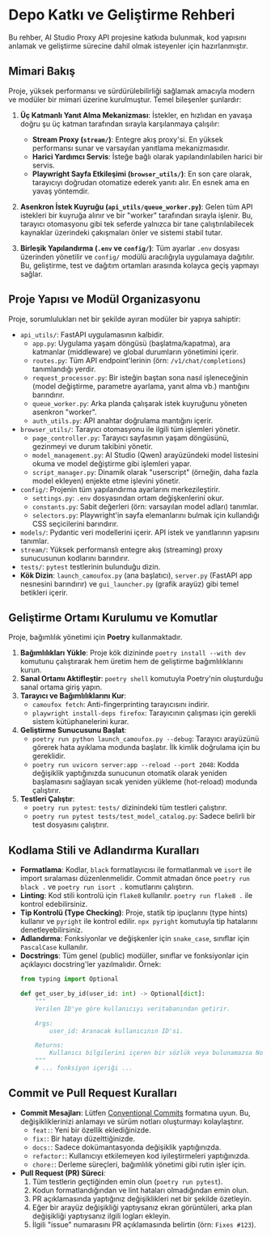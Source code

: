 # Depo Katkı ve Geliştirme Rehberi

Bu rehber, AI Studio Proxy API projesine katkıda bulunmak, kod yapısını anlamak ve geliştirme sürecine dahil olmak isteyenler için hazırlanmıştır.

##  Mimari Bakış

Proje, yüksek performansı ve sürdürülebilirliği sağlamak amacıyla modern ve modüler bir mimari üzerine kurulmuştur. Temel bileşenler şunlardır:

1.  **Üç Katmanlı Yanıt Alma Mekanizması**: İstekler, en hızlıdan en yavaşa doğru şu üç katman tarafından sırayla karşılanmaya çalışılır:
    *   **Stream Proxy (`stream/`)**: Entegre akış proxy'si. En yüksek performansı sunar ve varsayılan yanıtlama mekanizmasıdır.
    *   **Harici Yardımcı Servis**: İsteğe bağlı olarak yapılandırılabilen harici bir servis.
    *   **Playwright Sayfa Etkileşimi (`browser_utils/`)**: En son çare olarak, tarayıcıyı doğrudan otomatize ederek yanıtı alır. En esnek ama en yavaş yöntemdir.

2.  **Asenkron İstek Kuyruğu (`api_utils/queue_worker.py`)**: Gelen tüm API istekleri bir kuyruğa alınır ve bir "worker" tarafından sırayla işlenir. Bu, tarayıcı otomasyonu gibi tek seferde yalnızca bir tane çalıştırılabilecek kaynaklar üzerindeki çakışmaları önler ve sistemi stabil tutar.

3.  **Birleşik Yapılandırma (`.env` ve `config/`)**: Tüm ayarlar `.env` dosyası üzerinden yönetilir ve `config/` modülü aracılığıyla uygulamaya dağıtılır. Bu, geliştirme, test ve dağıtım ortamları arasında kolayca geçiş yapmayı sağlar.

## Proje Yapısı ve Modül Organizasyonu

Proje, sorumlulukları net bir şekilde ayıran modüler bir yapıya sahiptir:

-   `api_utils/`: FastAPI uygulamasının kalbidir.
    -   `app.py`: Uygulama yaşam döngüsü (başlatma/kapatma), ara katmanlar (middleware) ve global durumların yönetimini içerir.
    -   `routes.py`: Tüm API endpoint'lerinin (örn: `/v1/chat/completions`) tanımlandığı yerdir.
    -   `request_processor.py`: Bir isteğin baştan sona nasıl işleneceğinin (model değiştirme, parametre ayarlama, yanıt alma vb.) mantığını barındırır.
    -   `queue_worker.py`: Arka planda çalışarak istek kuyruğunu yöneten asenkron "worker".
    -   `auth_utils.py`: API anahtar doğrulama mantığını içerir.
-   `browser_utils/`: Tarayıcı otomasyonu ile ilgili tüm işlemleri yönetir.
    -   `page_controller.py`: Tarayıcı sayfasının yaşam döngüsünü, gezinmeyi ve durum takibini yönetir.
    -   `model_management.py`: AI Studio (Qwen) arayüzündeki model listesini okuma ve model değiştirme gibi işlemleri yapar.
    -   `script_manager.py`: Dinamik olarak "userscript" (örneğin, daha fazla model ekleyen) enjekte etme işlevini yönetir.
-   `config/`: Projenin tüm yapılandırma ayarlarını merkezileştirir.
    -   `settings.py`: `.env` dosyasından ortam değişkenlerini okur.
    -   `constants.py`: Sabit değerleri (örn: varsayılan model adları) tanımlar.
    -   `selectors.py`: Playwright'in sayfa elemanlarını bulmak için kullandığı CSS seçicilerini barındırır.
-   `models/`: Pydantic veri modellerini içerir. API istek ve yanıtlarının yapısını tanımlar.
-   `stream/`: Yüksek performanslı entegre akış (streaming) proxy sunucusunun kodlarını barındırır.
-   `tests/`: `pytest` testlerinin bulunduğu dizin.
-   **Kök Dizin**: `launch_camoufox.py` (ana başlatıcı), `server.py` (FastAPI app nesnesini barındırır) ve `gui_launcher.py` (grafik arayüz) gibi temel betikleri içerir.

## Geliştirme Ortamı Kurulumu ve Komutlar

Proje, bağımlılık yönetimi için **Poetry** kullanmaktadır.

1.  **Bağımlılıkları Yükle**: Proje kök dizininde `poetry install --with dev` komutunu çalıştırarak hem üretim hem de geliştirme bağımlılıklarını kurun.
2.  **Sanal Ortamı Aktifleştir**: `poetry shell` komutuyla Poetry'nin oluşturduğu sanal ortama giriş yapın.
3.  **Tarayıcı ve Bağımlılıklarını Kur**:
    -   `camoufox fetch`: Anti-fingerprinting tarayıcısını indirir.
    -   `playwright install-deps firefox`: Tarayıcının çalışması için gerekli sistem kütüphanelerini kurar.
4.  **Geliştirme Sunucusunu Başlat**:
    -   `poetry run python launch_camoufox.py --debug`: Tarayıcı arayüzünü görerek hata ayıklama modunda başlatır. İlk kimlik doğrulama için bu gereklidir.
    -   `poetry run uvicorn server:app --reload --port 2048`: Kodda değişiklik yaptığınızda sunucunun otomatik olarak yeniden başlamasını sağlayan sıcak yeniden yükleme (hot-reload) modunda çalıştırır.
5.  **Testleri Çalıştır**:
    -   `poetry run pytest`: `tests/` dizinindeki tüm testleri çalıştırır.
    -   `poetry run pytest tests/test_model_catalog.py`: Sadece belirli bir test dosyasını çalıştırır.

## Kodlama Stili ve Adlandırma Kuralları

-   **Formatlama**: Kodlar, `black` formatlayıcısı ile formatlanmalı ve `isort` ile import sıralaması düzenlenmelidir. Commit atmadan önce `poetry run black .` ve `poetry run isort .` komutlarını çalıştırın.
-   **Linting**: Kod stili kontrolü için `flake8` kullanılır. `poetry run flake8 .` ile kontrol edebilirsiniz.
-   **Tip Kontrolü (Type Checking)**: Proje, statik tip ipuçlarını (type hints) kullanır ve `pyright` ile kontrol edilir. `npx pyright` komutuyla tip hatalarını denetleyebilirsiniz.
-   **Adlandırma**: Fonksiyonlar ve değişkenler için `snake_case`, sınıflar için `PascalCase` kullanılır.
-   **Docstrings**: Tüm genel (public) modüller, sınıflar ve fonksiyonlar için açıklayıcı docstring'ler yazılmalıdır. Örnek:
    ```python
    from typing import Optional

    def get_user_by_id(user_id: int) -> Optional[dict]:
        """
        Verilen ID'ye göre kullanıcıyı veritabanından getirir.

        Args:
            user_id: Aranacak kullanıcının ID'si.

        Returns:
            Kullanıcı bilgilerini içeren bir sözlük veya bulunamazsa None.
        """
        # ... fonksiyon içeriği ...
    ```

## Commit ve Pull Request Kuralları

-   **Commit Mesajları**: Lütfen [Conventional Commits](https://www.conventionalcommits.org/en/v1.0.0/) formatına uyun. Bu, değişikliklerinizi anlamayı ve sürüm notları oluşturmayı kolaylaştırır.
    -   `feat:`: Yeni bir özellik eklediğinizde.
    -   `fix:`: Bir hatayı düzelttiğinizde.
    -   `docs:`: Sadece dokümantasyonda değişiklik yaptığınızda.
    -   `refactor:`: Kullanıcıyı etkilemeyen kod iyileştirmeleri yaptığınızda.
    -   `chore:`: Derleme süreçleri, bağımlılık yönetimi gibi rutin işler için.
-   **Pull Request (PR) Süreci**:
    1.  Tüm testlerin geçtiğinden emin olun (`poetry run pytest`).
    2.  Kodun formatlandığından ve lint hataları olmadığından emin olun.
    3.  PR açıklamasında yaptığınız değişiklikleri net bir şekilde özetleyin.
    4.  Eğer bir arayüz değişikliği yaptıysanız ekran görüntüleri, arka plan değişikliği yaptıysanız ilgili logları ekleyin.
    5.  İlgili "issue" numarasını PR açıklamasında belirtin (örn: `Fixes #123`).